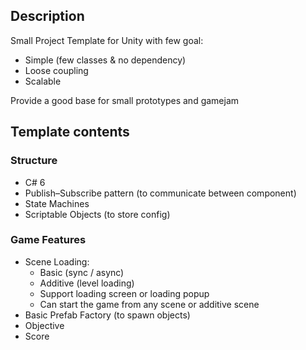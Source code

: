 ## Description

Small Project Template for Unity with few goal:
 * Simple (few classes & no dependency)
 * Loose coupling
 * Scalable

 Provide a good base for small prototypes and gamejam

## Template contents

### Structure
 * C# 6
 * Publish–Subscribe pattern (to communicate between component)
 * State Machines
 * Scriptable Objects (to store config)

### Game Features
 * Scene Loading:
   * Basic (sync / async)
   * Additive (level loading)
   * Support loading screen or loading popup
   * Can start the game from any scene or additive scene
 * Basic Prefab Factory (to spawn objects)
 * Objective
 * Score